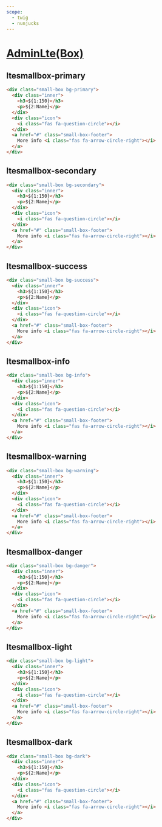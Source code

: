 ```yaml
---
scope: 
  - twig
  - nunjucks
---
```

[AdminLte(Box)](https://adminlte.io/docs/3.2/components/boxes.html)
=======================

ltesmallbox-primary
---------------------

```html
<div class="small-box bg-primary">
  <div class="inner">
    <h3>${1:150}</h3>
    <p>${2:Name}</p>
  </div>
  <div class="icon">
    <i class="fas fa-question-circle"></i>
  </div>
  <a href="#" class="small-box-footer">
    More info <i class="fas fa-arrow-circle-right"></i>
  </a>
</div>
```

ltesmallbox-secondary
---------------------

```html
<div class="small-box bg-secondary">
  <div class="inner">
    <h3>${1:150}</h3>
    <p>${2:Name}</p>
  </div>
  <div class="icon">
    <i class="fas fa-question-circle"></i>
  </div>
  <a href="#" class="small-box-footer">
    More info <i class="fas fa-arrow-circle-right"></i>
  </a>
</div>
```

ltesmallbox-success
---------------------

```html
<div class="small-box bg-success">
  <div class="inner">
    <h3>${1:150}</h3>
    <p>${2:Name}</p>
  </div>
  <div class="icon">
    <i class="fas fa-question-circle"></i>
  </div>
  <a href="#" class="small-box-footer">
    More info <i class="fas fa-arrow-circle-right"></i>
  </a>
</div>
```

ltesmallbox-info
---------------------

```html
<div class="small-box bg-info">
  <div class="inner">
    <h3>${1:150}</h3>
    <p>${2:Name}</p>
  </div>
  <div class="icon">
    <i class="fas fa-question-circle"></i>
  </div>
  <a href="#" class="small-box-footer">
    More info <i class="fas fa-arrow-circle-right"></i>
  </a>
</div>
```

ltesmallbox-warning
---------------------

```html
<div class="small-box bg-warning">
  <div class="inner">
    <h3>${1:150}</h3>
    <p>${2:Name}</p>
  </div>
  <div class="icon">
    <i class="fas fa-question-circle"></i>
  </div>
  <a href="#" class="small-box-footer">
    More info <i class="fas fa-arrow-circle-right"></i>
  </a>
</div>
```

ltesmallbox-danger
---------------------

```html
<div class="small-box bg-danger">
  <div class="inner">
    <h3>${1:150}</h3>
    <p>${2:Name}</p>
  </div>
  <div class="icon">
    <i class="fas fa-question-circle"></i>
  </div>
  <a href="#" class="small-box-footer">
    More info <i class="fas fa-arrow-circle-right"></i>
  </a>
</div>
```

ltesmallbox-light
---------------------

```html
<div class="small-box bg-light">
  <div class="inner">
    <h3>${1:150}</h3>
    <p>${2:Name}</p>
  </div>
  <div class="icon">
    <i class="fas fa-question-circle"></i>
  </div>
  <a href="#" class="small-box-footer">
    More info <i class="fas fa-arrow-circle-right"></i>
  </a>
</div>
```

ltesmallbox-dark
---------------------

```html
<div class="small-box bg-dark">
  <div class="inner">
    <h3>${1:150}</h3>
    <p>${2:Name}</p>
  </div>
  <div class="icon">
    <i class="fas fa-question-circle"></i>
  </div>
  <a href="#" class="small-box-footer">
    More info <i class="fas fa-arrow-circle-right"></i>
  </a>
</div>
```
